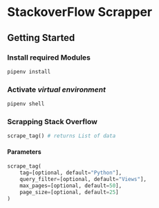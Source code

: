 # **StackoverFlow Scrapper**

## **Getting Started**

### Install required Modules

```bash
pipenv install
```

### Activate _virtual environment_

```bash
pipenv shell
```

### Scrapping Stack Overflow

```python
scrape_tag() # returns List of data
```

#### Parameters

```python
scrape_tag(
    tag=[optional, default="Python"],
    query_filter=[optional, default="Views"],
    max_pages=[optional, default=50],
    page_size=[optional, default=25]
)
```
